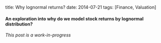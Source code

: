 title: Why lognormal returns?
date: 2014-07-21
tags: [Finance, Valuation]

#### An exploration into why do we model stock returns by lognormal distribution?

*This post is a work-in-progress*


